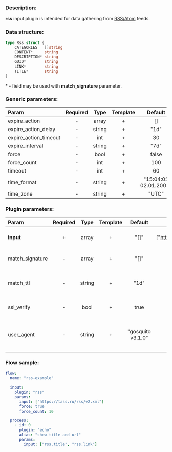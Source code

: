### Description:

**rss** input plugin is intended for data gathering from [RSS/Atom](https://en.wikipedia.org/wiki/RSS) feeds.

### Data structure:

```go
type Rss struct {
	CATEGORIES   []string
	CONTENT*     string
	DESCRIPTION* string
	GUID*        string
	LINK*        string
	TITLE*       string
}
```

&ast; - field may be used with **match_signature** parameter.

### Generic parameters:

| Param                 | Required |  Type  | Template |        Default        |
|:----------------------|:--------:|:------:|:--------:|:---------------------:|
| expire_action         |    -     | array  |    +     |          []           |
| expire_action_delay   |    -     | string |    +     |         "1d"          |
| expire_action_timeout |    -     |  int   |    +     |          30           |
| expire_interval       |    -     | string |    +     |         "7d"          |
| force                 |    -     |  bool  |    +     |         false         |
| force_count           |    -     |  int   |    +     |          100          |
| timeout               |    -     |  int   |    +     |          60           |
| time_format           |    -     | string |    +     | "15:04:05 02.01.2006" |
| time_zone             |    -     | string |    +     |         "UTC"         |


### Plugin parameters:

| Param           | Required |  Type  | Template |      Default      |            Example             | Description                                |
|:----------------|:--------:|:------:|:--------:|:-----------------:|:------------------------------:|:-------------------------------------------|
| **input**       |    +     | array  |    +     |       "[]"        | ["https://tass.ru/rss/v2.xml"] | List of RSS/Atom feeds.                    |
| match_signature |    -     | array  |    +     |       "[]"        |       ["source", "time"]       | Match new articles by signature.           |
| match_ttl       |    -     | string |    +     |       "1d"        |             "24h"              | TTL (Time To Live) for matched signatures. |
| ssl_verify      |    -     |  bool  |    +     |       true        |             false              | Verify server certificate.                 |
| user_agent      |    -     | string |    +     | "gosquito v3.1.0" |         "webchela 1.0"         | Custom User-Agent for feed access.         |


### Flow sample:

```yaml
flow:
  name: "rss-example"

  input:
    plugin: "rss"
    params:
      input: ["https://tass.ru/rss/v2.xml"]
      force: true
      force_count: 10

  process:
    - id: 0
      plugin: "echo"
      alias: "show title and url"
      params:
        input: ["rss.title", "rss.link"]

```


